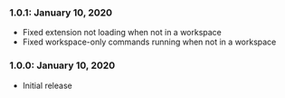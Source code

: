 ### 1.0.1: January 10, 2020
- Fixed extension not loading when not in a workspace
- Fixed workspace-only commands running when not in a workspace

### 1.0.0: January 10, 2020
- Initial release
